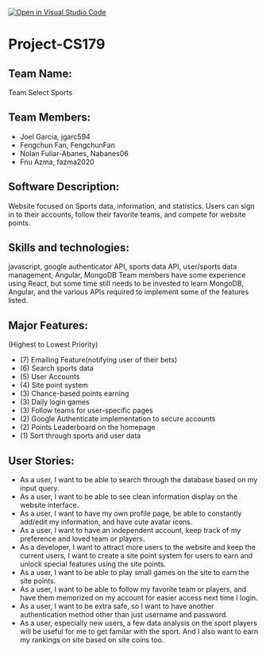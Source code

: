 [![Open in Visual Studio Code](https://classroom.github.com/assets/open-in-vscode-718a45dd9cf7e7f842a935f5ebbe5719a5e09af4491e668f4dbf3b35d5cca122.svg)](https://classroom.github.com/online_ide?assignment_repo_id=11509566&assignment_repo_type=AssignmentRepo)
# Project-CS179
## Team Name: 
Team Select Sports

## Team Members:
- Joel Garcia, jgarc594
- Fengchun Fan, FengchunFan
- Nolan Fuliar-Abanes, Nabanes06
- Fnu Azma, fazma2020

## Software Description: 
Website focused on Sports data, information, and statistics. Users can sign in to their accounts, follow their favorite teams, and compete for website points.

## Skills and technologies: 
javascript, google authenticator API, sports data API, user/sports data management, Angular, MongoDB
Team members have some experience using React, but some time still needs to be invested to learn MongoDB, Angular, and the various APIs required to implement some of the features listed.

## Major Features:
(Highest to Lowest Priority)
- (7) Emailing Feature(notifying user of their bets)
- (6) Search sports data
- (5) User Accounts
- (4) Site point system
- (3) Chance-based points earning
- (3) Daily login games
- (3) Follow teams for user-specific pages
- (2) Google Authenticate implementation to secure accounts
- (2) Points Leaderboard on the homepage
- (1) Sort through sports and user data

## User Stories:
- As a user, I want to be able to search through the database based on my input query.
- As a user, I want to be able to see clean information display on the website interface.
- As a user, I want to have my own profile page, be able to constantly add/edit my information, and have cute avatar icons.
- As a user, I want to have an independent account, keep track of my preference and loved team or players.
- As a developer, I want to attract more users to the website and keep the current users, I want to create a site point system for users to earn and unlock special features using the site points.
- As a user, I want to be able to play small games on the site to earn the site points.
- As a user, I want to be able to follow my favorite team or players, and have them memorized on my account for easier access next time I login.
- As a user, I want to be extra safe, so I want to have another authentication method other than just username and password.
- As a user, especially new users, a few data analysis on the sport players will be useful for me to get familar with the sport. And I also want to earn my rankings on site based on site coins too.
